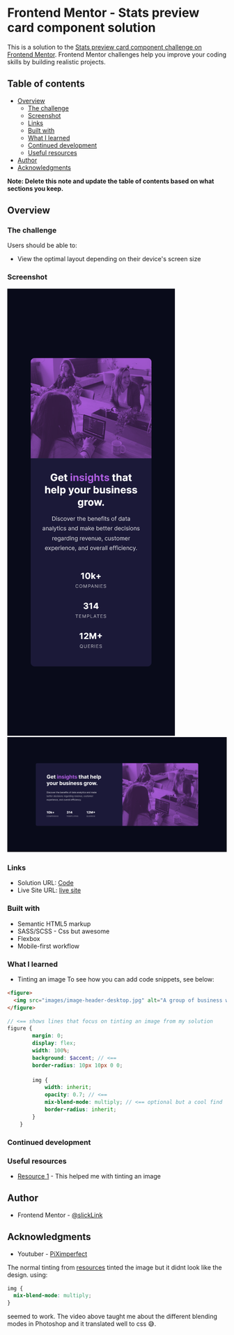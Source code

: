 # Frontend Mentor - Stats preview card component solution

This is a solution to the [Stats preview card component challenge on Frontend Mentor](https://www.frontendmentor.io/challenges/stats-preview-card-component-8JqbgoU62). Frontend Mentor challenges help you improve your coding skills by building realistic projects. 

## Table of contents

- [Overview](#overview)
  - [The challenge](#the-challenge)
  - [Screenshot](#screenshot)
  - [Links](#links)
  - [Built with](#built-with)
  - [What I learned](#what-i-learned)
  - [Continued development](#continued-development)
  - [Useful resources](#useful-resources)
- [Author](#author)
- [Acknowledgments](#acknowledgments)

**Note: Delete this note and update the table of contents based on what sections you keep.**

## Overview

### The challenge

Users should be able to:

- View the optimal layout depending on their device's screen size

### Screenshot

![Mobile](./screenshot_mobile.png)
![Desktop](./screenshot_desktop.png)

### Links

- Solution URL: [Code](https://github.com/slickLink/stats_preview_card_component)
- Live Site URL: [live site](https://stats-preview-component-solution.netlify.app/)

### Built with

- Semantic HTML5 markup
- SASS/SCSS - Css but awesome
- Flexbox
- Mobile-first workflow

### What I learned

-  Tinting an image
To see how you can add code snippets, see below:

```html
<figure>
  <img src="images/image-header-desktop.jpg" alt="A group of business women" />
</figure>
```
```scss
// <== shows lines that focus on tinting an image from my solution
figure {
        margin: 0;
        display: flex;
        width: 100%;
        background: $accent; // <==
        border-radius: 10px 10px 0 0;

        img {
            width: inherit;
            opacity: 0.7; // <==
            mix-blend-mode: multiply; // <== optional but a cool find
            border-radius: inherit;
        }
    }
```

### Continued development


### Useful resources

- [Resource 1](https://www.letzcode.in/HtmlCss/4_script.php) - This helped me with tinting an image

## Author

- Frontend Mentor - [@slickLink](https://www.frontendmentor.io/profile/slickLink)

## Acknowledgments

- Youtuber - [PiXimperfect](https://youtu.be/i1D9ijh3_-I)

The normal tinting from [resources](#useful-resources) tinted the image but it didnt look like the design. using:
```css
img {
  mix-blend-mode: multiply;
}
```
seemed to work. The video above taught me about the different blending modes in Photoshop and it translated well to css 😅.

